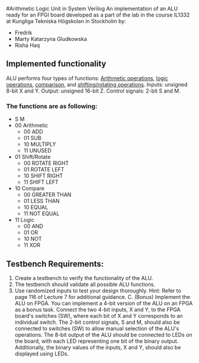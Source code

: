 #Arithmetic Logic Unit in System Verilog
An implementation of an ALU ready for an FPGI board developed as a part of the lab in the course IL1332 at Kungliga Tekniska Högskolan in Stockholm by:
- Fredrik
- Marty Katarzyna Gludkowska
- Risha Haq

## Implemented functionality
ALU performs four types of functions: [Arithmetic operations](), [logic operations](), [comparison](), and [shifting/rotating operations]().
Inputs: unsigned 8-bit X and Y. 
Output: unsigned 16-bit Z. 
Control signals: 2-bit S and M.

### The functions are as following:
- S     M
- 00                          Arithmetic
    -  00     ADD             
    - 01     SUB
    -  10     MULTIPLY
    - 11     UNUSED
- 01  Shift/Rotate
  - 00     ROTATE RIGHT    
  -   01     ROTATE LEFT
  -  10     SHIFT RIGHT
  -  11     SHIFT LEFT
- 10   Compare
  - 00     GREATER THAN   
  -   01     LESS THAN
  -   10     EQUAL
  -    11     NOT EQUAL
- 11 Logic
  - 00     AND           
  -   01     OR
  -   10     NOT
  -    11     XOR

## Testbench Requirements:
1. Create a testbench to verify the functionality of the ALU.
2. The testbench should validate all possible ALU functions.
3. Use randomized inputs to test your design thoroughly.
Hint: Refer to page 116 of Lecture 7 for additional guidance.
C. (Bonus) Implement the ALU on FPGA.
You can implement a 4-bit version of the ALU on an FPGA as a bonus task. Connect the
two 4-bit inputs, X and Y, to the FPGA board's switches (SW), where each bit of X and
Y corresponds to an individual switch. The 2-bit control signals, S and M, should also be
connected to switches (SW) to allow manual selection of the ALU's operations. The 8-bit
output of the ALU should be connected to LEDs on the board, with each LED
representing one bit of the binary output. Additionally, the binary values of the inputs, X
and Y, should also be displayed using LEDs.
